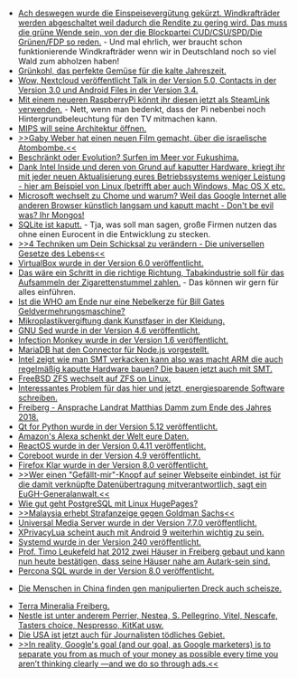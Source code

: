 * [Ach deswegen wurde die Einspeisevergütung gekürzt. Windkrafträder werden abgeschaltet weil dadurch die Rendite zu gering wird. Das muss die grüne Wende sein, von der die Blockpartei CUD/CSU/SPD/Die Grünen/FDP so reden.](https://www.neopresse.com/umwelt/aufgedeckt-umweltsuende-windraeder-viele-werden-abgeschaltet/) - Und mal ehrlich, wer braucht schon funktionierende Windkrafträder wenn wir in Deutschland noch so viel Wald zum abholzen haben!
* [Grünkohl, das perfekte Gemüse für die kalte Jahreszeit.](https://www.smarticular.net/unglaublich-lecker-gesunde-knabberei-aus-gruenkohl/)
* [Wow, Nextcloud veröffentlicht Talk in der Version 5.0, Contacts in der Version 3.0 und Android Files in der Version 3.4.](https://nextcloud.com/blog/nextcloud-talk-5.0-android-3.4.0-and-contacts-3.0/)
* [Mit einem neueren RaspberryPi könnt ihr diesen jetzt als SteamLink verwenden.](https://www.pro-linux.de/news/1/26604/valve-stellt-steam-link-f%C3%BCr-raspberry-pi-vor.html) - Nett, wenn man bedenkt, dass der Pi nebenbei noch Hintergrundbeleuchtung für den TV mitmachen kann.
* [MIPS will seine Architektur öffnen.](https://www.pro-linux.de/news/1/26611/mips-architektur-soll-ge%C3%B6ffnet-werden.html)
* [>>Gaby Weber hat einen neuen Film gemacht, über die israelische Atombombe.<<](https://blog.fefe.de/?ts=a2e69a44)
* [Beschränkt oder Evolution? Surfen im Meer vor Fukushima.](https://blog.fefe.de/?ts=a2e6348c)
* [Dank Intel Inside und deren von Grund auf kaputter Hardware, kriegt ihr mit jeder neuen Aktualisierung eures Betriebssystems weniger Leistung - hier am Beispiel von Linux (betrifft aber auch Windows, Mac OS X etc.](https://www.phoronix.com/scan.php?page=news_item&px=Linux-4.14-4.20-7980XE-Bench)
* [Microsoft wechselt zu Chome und warum? Weil das Google Internet alle anderen Browser künstlich langsam und kaputt macht - Don't be evil was? Ihr Mongos!](https://blog.fefe.de/?ts=a2e638cc)
* [SQLite ist kaputt.](https://blog.fefe.de/?ts=a2e7c155) - Tja, was soll man sagen, große Firmen nutzen das ohne einen Eurocent in die Entwicklung zu stecken.
* [>>4 Techniken um Dein Schicksal zu verändern - Die universellen Gesetze des Lebens<<](https://www.welt-im-wandel.tv/video/4-techniken-um-dein-schicksal-zu-veraendern-die-universellen-gesetze-des-lebens/)
* [VirtualBox wurde in der Version 6.0 veröffentlicht.](https://www.phoronix.com/scan.php?page=news_item&px=Oracle-VirtualBox-6.0-Released)
* [Das wäre ein Schritt in die richtige Richtung, Tabakindustrie soll für das Aufsammeln der Zigarettenstummel zahlen.](https://www.careelite.de/tabakindustrie-soll-fuer-entfernung-von-zigarettenstummeln-zahlen/) - Das können wir gern für alles einführen.
* [Ist die WHO am Ende nur eine Nebelkerze für Bill Gates Geldvermehrungsmaschine?](https://netzfrauen.org/2018/12/19/who/)
* [Mikroplastikvergiftung dank Kunstfaser in der Kleidung.](https://www.smarticular.net/kunstfasern-synthetik-kleidung-ohne-mikroplastik-materialkunde/)
* [GNU Sed wurde in der Version 4.6 veröffentlicht.](https://www.phoronix.com/scan.php?page=news_item&px=GNU-Sed-4.6-Released)
* [Infection Monkey wurde in der Version 1.6 veröffentlicht.](https://www.pro-linux.de/news/1/26619/sicherheitswerkzeug-infection-monkey-16-freigegeben.html)
* [MariaDB hat den Connector für Node.js vorgestellt.](https://www.pro-linux.de/news/1/26621/mariadb-connector-f%C3%BCr-nodejs-vorgestellt.html)
* [Intel zeigt wie man SMT verkacken kann also was macht ARM die auch regelmäßig kaputte Hardware bauen? Die bauen jetzt auch mit SMT.](https://www.planet3dnow.de/cms/42712-mips-wird-opensource-und-arm-bekommt-smt/)
* [FreeBSD ZFS wechselt auf ZFS on Linux.](https://utcc.utoronto.ca/~cks/space/blog/solaris/ZFSFreeBSDChangesBase)
* [Interessantes Problem für das hier und jetzt, energiesparende Software schreiben.](http://www.sonnenseite.com/de/zukunft/effiziente-software-noch-in-den-kinderschuhen.html)
* [Freiberg - Ansprache Landrat Matthias Damm zum Ende des Jahres 2018.](https://www.youtube.com/watch?v=2K72O3YoXsU)
* [Qt for Python wurde in der Version 5.12 veröffentlicht.](https://www.pro-linux.de/news/1/26623/qt-for-python-512-verf%C3%BCgbar.html)
* [Amazon's Alexa schenkt der Welt eure Daten.](https://blog.fefe.de/?ts=a2e56ace)
* [ReactOS wurde in der Version 0.4.11 veröffentlicht.](https://www.phoronix.com/scan.php?page=news_item&px=ReactOS-0.4.11-RC)
* [Coreboot wurde in der Version 4.9 veröffentlicht.](https://www.pro-linux.de/news/1/26624/bios-ersatz-coreboot-49-ver%C3%B6ffentlicht.html)
* [Firefox Klar wurde in der Version 8.0 veröffentlicht.](https://www.pro-linux.de/news/1/26625/firefox-klar-80-mit-cookie-einstellungen.html)
* [>>Wer einen "Gefällt-mir"-Knopf auf seiner Webseite einbindet, ist für die damit verknüpfte Datenübertragung mitverantwortlich, sagt ein EuGH-Generalanwalt.<<](https://blog.fefe.de/?ts=a2e5093f)
* [Wie gut geht PostgreSQL mit Linux HugePages?](https://www.percona.com/blog/2018/12/20/benchmark-postgresql-with-linux-hugepages/)
* [>>Malaysia erhebt Strafanzeige gegen Goldman Sachs<<](https://netzfrauen.org/2018/12/18/goldmansachs-2/)
* [Universal Media Server wurde in der Version 7.7.0 veröffentlicht.](https://www.planet3dnow.de/cms/42745-universal-media-server-7-7-0/)
* [XPrivacyLua scheint auch mit Android 9 weiterhin wichtig zu sein.](https://www.pro-linux.de/news/1/26628/die-neuen-schutzmechanismen-in-android-pie.html)
* [Systemd wurde in der Version 240 veröffentlicht.](https://www.phoronix.com/scan.php?page=news_item&px=Systemd-240-Released)
* [Prof. Timo Leukefeld hat 2012 zwei Häuser in Freiberg gebaut und kann nun heute bestätigen, dass seine Häuser nahe am Autark-sein sind.](http://www.sonnenseite.com/de/zukunft/solarautarke-haeuser-bestehen-den-leistungstest.html)
* [Percona SQL wurde in der Version 8.0 veröffentlicht.](https://www.percona.com/blog/2018/12/21/announcing-general-availability-of-percona-server-for-mysql-8-0/)
+ [Die Menschen in China finden gen manipulierten Dreck auch scheisze.](https://netzfrauen.org/2018/12/21/gmo-3/)
* [Terra Mineralia Freiberg.](https://www.youtube.com/watch?v=GELfHebToi4)
* [Nestle ist unter anderem Perrier, Nestea, S. Pellegrino, Vitel, Nescafe, Tasters choice, Nespresso, KitKat usw.](https://netzfrauen.org/2018/12/21/nestle-8/)
* [Die USA ist jetzt auch für Journalisten tödliches Gebiet.](https://blog.fefe.de/?ts=a2e23eb6)
* [>>In reality, Google's goal (and our goal, as Google marketers) is to separate you from as much of your money as possible every time you aren’t thinking clearly —and we do so through ads.<<](https://blog.fefe.de/?ts=a2e0a5d9)
